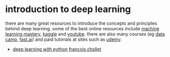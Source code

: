 # introduction to deep learning
there are many great resources to introduce the concepts and principles behind deep learning. some of the best online resources include [machine learning mastery](https://machinelearningmastery.com/), [kaggle](https://www.kaggle.com/) and [youtube](https://www.youtube.com/results?search_query=deep+learning+tutorial+). there are also many courses (eg [data camp](https://www.datacamp.com/), [fast.ai](http://www.fast.ai/)) and paid tutorials at sites such as [udemy](https://www.udemy.com/).


- [deep learning with python](https://www.manning.com/books/deep-learning-with-python)
[francois chollet](https://twitter.com/fchollet)
